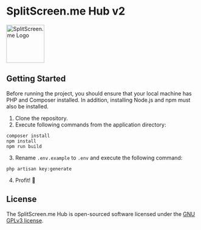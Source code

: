 # SplitScreen.me Hub v2
<a href="https://hub.splitscreen.me" target="_blank"><img src="https://www.splitscreen.me/img/splitscreen-me-logo.png" width="100" alt="SplitScreen.me Logo"></a>

## Getting Started

Before running the project, you should ensure that your local machine has PHP and Composer installed. In addition, installing Node.js and npm must also be installed.

1. Clone the repository.
2. Execute following commands from the application directory:
```
composer install
npm install
npm run build
```
3. Rename `.env.example` to `.env` and execute the following command:
```
php artisan key:generate
```
4. Profit! 🥳

## License

The SplitScreen.me Hub is open-sourced software licensed under the [GNU GPLv3 license](https://opensource.org/licenses/GPL-3.0).
